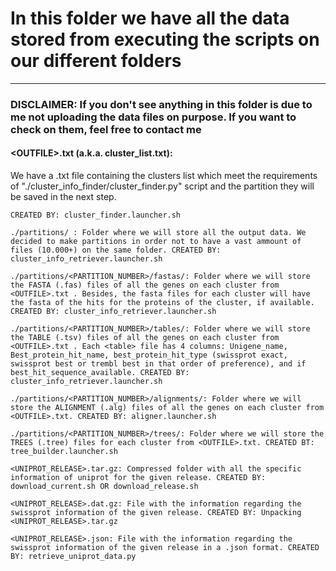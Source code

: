 
# In this folder we have all the data stored from executing the scripts on our different folders
________________________________________________________________________________________________
### DISCLAIMER: If you don't see anything in this folder is due to me not uploading the data files on purpose. If you want to check on them, feel free to contact me ##
#### &#60;OUTFILE>.txt (a.k.a. cluster_list.txt):
We have a .txt file containing the clusters list which meet the requirements of "./cluster_info_finder/cluster_finder.py" script and the partition they will be saved in the next step.

`CREATED BY: cluster_finder.launcher.sh`

`./partitions/ : Folder where we will store all the output data. We decided to make partitions in order not to have a vast ammount of files (10.000+) on the same folder.
	CREATED BY: cluster_info_retriever.launcher.sh`

`./partitions/<PARTITION_NUMBER>/fastas/: Folder where we will store the FASTA (.fas) files of all the genes on each cluster from <OUTFILE>.txt . Besides, the fasta files for each cluster will have the fasta of the hits for the proteins of the cluster, if available.
	CREATED BY: cluster_info_retriever.launcher.sh`

`./partitions/<PARTITION_NUMBER>/tables/: Folder where we will store the TABLE (.tsv) files of all the genes on each cluster from <OUTFILE>.txt . Each <table> file has 4 columns: Unigene_name, Best_protein_hit_name, best_protein_hit_type (swissprot exact, swissprot best or trembl best in that order of preference), and if best_hit_sequence_available.
	CREATED BY: cluster_info_retriever.launcher.sh`

`./partitions/<PARTITION_NUMBER>/alignments/: Folder where we will store the ALIGNMENT (.alg) files of all the genes on each cluster from <OUTFILE>.txt.
	CREATED BY: aligner.launcher.sh`

`./partitions/<PARTITION_NUMBER>/trees/: Folder where we will store the TREES (.tree) files for each cluster from <OUTFILE>.txt.
	CREATED BT: tree_builder.launcher.sh`

`<UNIPROT_RELEASE>.tar.gz: Compressed folder with all the specific information of uniprot for the given release.
	CREATED BY: download_current.sh OR download_release.sh`

`<UNIPROT_RELEASE>.dat.gz: File with the information regarding the swissprot information of the given release.
	CREATED BY: Unpacking <UNIPROT_RELEASE>.tar.gz`

`<UNIPROT_RELEASE>.json: File with the information regarding the swissprot information of the given release in a .json format.
	CREATED BY: retrieve_uniprot_data.py`
